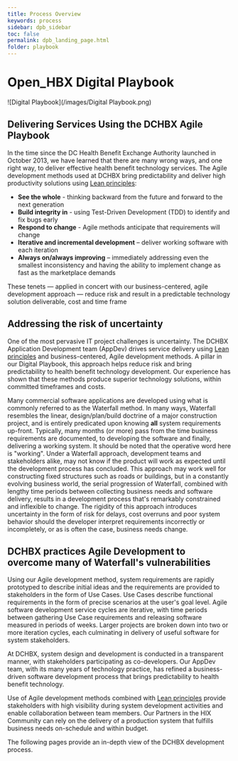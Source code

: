 ```yaml
---
title: Process Overview
keywords: process
sidebar: dpb_sidebar
toc: false
permalink: dpb_landing_page.html
folder: playbook
---
```

# Open_HBX Digital Playbook

![Digital Playbook](/images/Digital Playbook.png)


 
## Delivering Services Using the DCHBX Agile Playbook
In the time since the DC Health Benefit Exchange Authority launched in October 2013, we have learned that there are many wrong ways, and one right way, to deliver effective health benefit technology services.  The Agile development methods used at DCHBX bring predictability and deliver high productivity solutions using [Lean principles](http://www.poppendieck.com/):

* **See the whole** - thinking backward from the future and forward to the next generation
* **Build integrity in** - using Test-Driven Development (TDD) to identify and fix bugs early
* **Respond to change** - Agile methods anticipate that requirements will change
* **Iterative and incremental development** – deliver working software with each iteration
* **Always on/always improving** – immediately addressing even the smallest inconsistency and having the ability to implement change as fast as the marketplace demands

These tenets — applied in concert with our business-centered, agile development approach — reduce risk and result in a predictable technology solution deliverable, cost and time frame

## Addressing the risk of uncertainty
One of the most pervasive IT project challenges is uncertainty. The DCHBX Application Development team (AppDev) drives service delivery using [Lean principles](http://www.poppendieck.com/) and business-centered, Agile development methods.  A pillar in our Digital Playbook, this approach helps reduce risk and bring predictability to health benefit technology development.  Our experience has shown that these methods produce superior technology solutions, within committed timeframes and costs.

Many commercial software applications are developed using what is commonly referred to as the Waterfall method. In many ways, Waterfall resembles the linear, design/plan/build doctrine of a major construction project, and is entirely predicated upon knowing **all** system requirements up-front.  Typically, many months (or more) pass from the time business requirements are documented, to developing the software and finally, delivering a working system. It should be noted that the operative word here is &quot;working&quot;.  Under a Waterfall approach, development teams and stakeholders alike, may not know if the product will work as expected until the development process has concluded.  This approach may work well for constructing fixed structures such as roads or buildings, but in a constantly evolving business world, the serial progression of Waterfall, combined with lengthy time periods between collecting business needs and software delivery, results in a development process that&#39;s remarkably constrained and inflexible to change. The rigidity of this approach introduces uncertainty in the form of risk for delays, cost overruns and poor system behavior should the developer interpret requirements incorrectly or incompletely, or as is often the case, business needs change.

## DCHBX practices Agile Development to overcome many of Waterfall&#39;s vulnerabilities
Using our Agile development method, system requirements are rapidly prototyped to describe initial ideas and the requirements are provided to stakeholders in the form of Use Cases.  Use Cases describe functional requirements in the form of precise scenarios at the user&#39;s goal level.  Agile software development service cycles are iterative, with time periods between gathering Use Case requirements and releasing software measured in periods of weeks.  Larger projects are broken down into two or more iteration cycles, each culminating in delivery of useful software for system stakeholders.

At DCHBX, system design and development is conducted in a transparent manner, with stakeholders participating as co-developers.  Our AppDev team, with its many years of technology practice, has refined a business-driven software development process that brings predictability to health benefit technology.

Use of Agile development methods combined with [Lean principles](http://www.poppendieck.com/) provide stakeholders with high visibility during system development activities and enable collaboration between team members.   Our Partners in the HIX Community can rely on the delivery of a production system that fulfills business needs on-schedule and within budget.

The following pages provide an in-depth view of the DCHBX development process.
